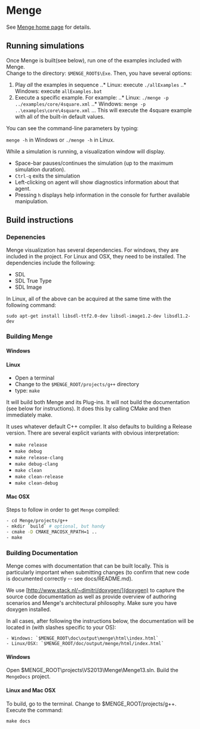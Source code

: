 # Menge

See [Menge home page](http://gamma.cs.unc.edu/Menge/) for details.

## Running simulations

Once Menge is built(see below), run one of the examples included with Menge.  
Change to the directory: `$MENGE_ROOT$\Exe`.  Then, you have several options:

1. Play *all* the examples in sequence
..* Linux: execute `./allExamples`
..* Windows: execute `allExamples.bat`  
2. Execute a specific example.  For example: 
..* Linux: `./menge -p ../examples/core/4square.xml`
..* Windows: `menge -p ..\examples\core\4square.xml`
... This will execute the 4square example with all of the built-in default values.

You can see the command-line parameters by typing:

`menge -h` in Windows or `./menge -h` in Linux.

While a simulation is running, a visualization window will display.

* Space-bar pauses/continues the simulation (up to the maximum simulation duration).
* `Ctrl-q` exits the simulation
* Left-clicking on agent will show diagnostics information about that agent.
* Pressing `h` displays help information in the console for further available manipulation.

## Build instructions

### Depenencies

Menge visualization has several dependencies.  For windows, they are included in the project. For
Linux and OSX, they need to be installed.  The dependencies include the following:

  - SDL
  - SDL True Type
  - SDL Image
  
In Linux, all of the above can be acquired at the same time with the following command:

  `sudo apt-get install libsdl-ttf2.0-dev libsdl-image1.2-dev libsdl1.2-dev`

### Building Menge

#### Windows

#### Linux

  - Open a terminal
  - Change to the `$MENGE_ROOT/projects/g++` directory
  - type: `make`
  
It will build both Menge and its Plug-ins.  It will not build the
documentation (see below for instructions).  It does this by calling CMake and then
immediately make.

It uses whatever default C++ compiler.  It also defaults to building a
Release version.  There are several explicit variants with obvious interpretation:

  - `make release`
  - `make debug`
  - `make release-clang`
  - `make debug-clang`
  - `make clean`
  - `make clean-release`
  - `make clean-debug`

#### Mac OSX

Steps to follow in order to get `Menge` compiled:

```bash
- cd Menge/projects/g++
- mkdir `build` # optional, but handy
- cmake -D CMAKE_MACOSX_RPATH=1 .. 
- make
```

### Building Documentation

Menge comes with documentation that can be built locally.  This is
particularly important when submitting changes (to confirm that new code is documented 
correctly -- see docs/README.md).

We use [http://www.stack.nl/~dimitri/doxygen/](doxygen) to capture the source code documentation
as well as provide overview of authoring scenarios and Menge's architectural philosophy. Make
sure you have doxygen installed.  

In all cases, after following the instructions below, the documentation will be located in (with
slashes specific to your OS):

	- Windows: `$MENGE_ROOT\doc\output\menge\html\index.html`
	- Linux/OSX: `$MENGE_ROOT/doc/output/menge/html/index.html`

#### Windows

Open $MENGE_ROOT\projects\VS2013\Menge\Menge13.sln.  Build the `MengeDocs` project.

   
#### Linux and Mac OSX

To build, go to the terminal. Change to $MENGE_ROOT/projects/g++.  Execute the command:

   `make docs`
   
